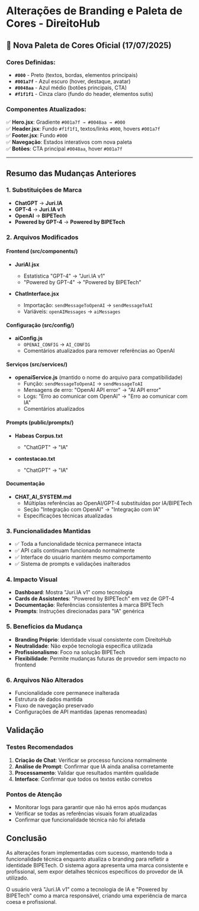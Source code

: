 # Alterações de Branding e Paleta de Cores - DireitoHub

## 🎨 Nova Paleta de Cores Oficial (17/07/2025)

### **Cores Definidas:**
- **`#000`** - Preto (textos, bordas, elementos principais)
- **`#001a7f`** - Azul escuro (hover, destaque, avatar)
- **`#0048aa`** - Azul médio (botões principais, CTA)
- **`#f1f1f1`** - Cinza claro (fundo do header, elementos sutis)

### **Componentes Atualizados:**
✅ **Hero.jsx**: Gradiente `#001a7f → #0048aa → #000`  
✅ **Header.jsx**: Fundo `#f1f1f1`, textos/links `#000`, hovers `#001a7f`  
✅ **Footer.jsx**: Fundo `#000`  
✅ **Navegação**: Estados interativos com nova paleta  
✅ **Botões**: CTA principal `#0048aa`, hover `#001a7f`  

---

## Resumo das Mudanças Anteriores

### 1. Substituições de Marca
- **ChatGPT** → **Juri.IA**
- **GPT-4** → **Juri.IA v1**
- **OpenAI** → **BIPETech**
- **Powered by GPT-4** → **Powered by BIPETech**

### 2. Arquivos Modificados

#### Frontend (src/components/)
- **JuriAI.jsx**
  - Estatística "GPT-4" → "Juri.IA v1"
  - "Powered by GPT-4" → "Powered by BIPETech"

- **ChatInterface.jsx**
  - Importação: `sendMessageToOpenAI` → `sendMessageToAI`
  - Variáveis: `openAIMessages` → `aiMessages`

#### Configuração (src/config/)
- **aiConfig.js**
  - `OPENAI_CONFIG` → `AI_CONFIG`
  - Comentários atualizados para remover referências ao OpenAI

#### Serviços (src/services/)
- **openaiService.js** (mantido o nome do arquivo para compatibilidade)
  - Função: `sendMessageToOpenAI` → `sendMessageToAI`
  - Mensagens de erro: "OpenAI API error" → "AI API error"
  - Logs: "Erro ao comunicar com OpenAI" → "Erro ao comunicar com IA"
  - Comentários atualizados

#### Prompts (public/prompts/)
- **Habeas Corpus.txt**
  - "ChatGPT" → "IA"
  
- **contestacao.txt**
  - "ChatGPT" → "IA"

#### Documentação
- **CHAT_AI_SYSTEM.md**
  - Múltiplas referências ao OpenAI/GPT-4 substituídas por IA/BIPETech
  - Seção "Integração com OpenAI" → "Integração com IA"
  - Especificações técnicas atualizadas

### 3. Funcionalidades Mantidas
- ✅ Toda a funcionalidade técnica permanece intacta
- ✅ API calls continuam funcionando normalmente
- ✅ Interface do usuário mantém mesmo comportamento
- ✅ Sistema de prompts e validações inalterados

### 4. Impacto Visual
- **Dashboard**: Mostra "Juri.IA v1" como tecnologia
- **Cards de Assistentes**: "Powered by BIPETech" em vez de GPT-4
- **Documentação**: Referências consistentes à marca BIPETech
- **Prompts**: Instruções direcionadas para "IA" genérica

### 5. Benefícios da Mudança
- **Branding Próprio**: Identidade visual consistente com DireitoHub
- **Neutralidade**: Não expõe tecnologia específica utilizada
- **Profissionalismo**: Foco na solução BIPETech
- **Flexibilidade**: Permite mudanças futuras de provedor sem impacto no frontend

### 6. Arquivos Não Alterados
- Funcionalidade core permanece inalterada
- Estrutura de dados mantida
- Fluxo de navegação preservado
- Configurações de API mantidas (apenas renomeadas)

## Validação

### Testes Recomendados
1. **Criação de Chat**: Verificar se processo funciona normalmente
2. **Análise de Prompt**: Confirmar que IA ainda analisa corretamente
3. **Processamento**: Validar que resultados mantêm qualidade
4. **Interface**: Confirmar que todos os textos estão corretos

### Pontos de Atenção
- Monitorar logs para garantir que não há erros após mudanças
- Verificar se todas as referências visuais foram atualizadas
- Confirmar que funcionalidade técnica não foi afetada

## Conclusão

As alterações foram implementadas com sucesso, mantendo toda a funcionalidade técnica enquanto atualiza o branding para refletir a identidade BIPETech. O sistema agora apresenta uma marca consistente e profissional, sem expor detalhes técnicos específicos do provedor de IA utilizado.

O usuário verá "Juri.IA v1" como a tecnologia de IA e "Powered by BIPETech" como a marca responsável, criando uma experiência de marca coesa e profissional.
